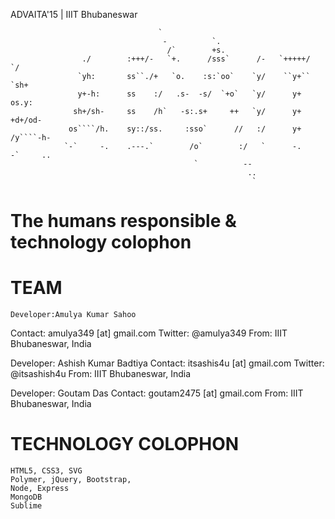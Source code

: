 ADVAITA'15 | IIIT Bhubaneswar

                                                                                                   
                                                                                                   
                                     `                                                              
                                      -          `.                                                
                                       /`        +s.                                                
                    ./        :+++/-   `+.      /sss`      /-   `+++++/      `/                    
                   `yh:       ss``./+   `o.    :s:`oo`    `y/    ``y+``     `sh+                    
                   y+-h:      ss    :/   .s-  -s/  `+o`   `y/      y+       os.y:                  
                  sh+/sh-     ss    /h`   -s:.s+     ++   `y/      y+      +d+/od-                  
                 os````/h.    sy::/ss.     :sso`      //   :/      y+     /y````-h-                
                `-`     -.    .---.`        /o`        :/   `      -.     -`     ..                
                                             `          --                                          
                                                         ..                                        
                                                          `                                        
                                                                                                   

# The humans responsible & technology colophon

# TEAM

    Developer:Amulya Kumar Sahoo
  Contact: amulya349 [at] gmail.com
  Twitter: @amulya349
  From: IIIT Bhubaneswar, India

  Developer: Ashish Kumar Badtiya
  Contact: itsashis4u [at] gmail.com
  Twitter: @itsashish4u
  From: IIIT Bhubaneswar, India

  Developer: Goutam Das
  Contact: goutam2475 [at] gmail.com
  From: IIIT Bhubaneswar, India
 

# TECHNOLOGY COLOPHON

    HTML5, CSS3, SVG
    Polymer, jQuery, Bootstrap,
    Node, Express
    MongoDB
    Sublime
